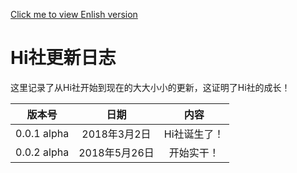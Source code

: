 [Click me to view Enlish version](en.logs.md)

# Hi社更新日志

这里记录了从Hi社开始到现在的大大小小的更新，这证明了Hi社的成长！

版本号 | 日期 | 内容
:---: | :---: | :---:
0.0.1 alpha | 2018年3月2日 | Hi社诞生了！
0.0.2 alpha | 2018年5月26日 | 开始实干！
